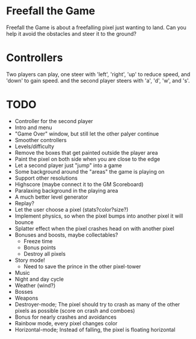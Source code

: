 Freefall the Game
=================

Freefall the Game is about a freefalling pixel just wanting to land. Can you help it avoid the obstacles and steer it to the ground?

Controllers
===========
Two players can play, one steer with 'left', 'right', 'up' to reduce speed, and 'down' to gain speed.  and the second player steers with 'a', 'd', 'w', and 's'.

TODO
====
* Controller for the second player
* Intro and menu
* "Game Over" window, but still let the other palyer continue
* Smoother controllers
* Levels/difficulty
* Remove the boxes that get painted outside the player area
* Paint the pixel on both side when you are close to the edge
* Let a second player just "jump" into a game
* Some background around the "areas" the game is playing on
* Support other resolutions
* Highscore (maybe connect it to the GM Scoreboard)
* Paralaxing background in the playing area
* A much better level generator
* Replay?
* Let the user choose a pixel (stats?color?size?)
* Implement physics, so when the pixel bumps into another pixel it will bounce
* Splatter effect when the pixel crashes head on with another pixel
* Bonuses and boosts, maybe collectables?
  * Freeze time
  * Bonus points
  * Destroy all pixels
* Story mode!
  * Need to save the prince in the other pixel-tower
* Music
* Night and day cycle
* Weather (wind?)
* Bosses
* Weapons
* Destroyer-mode; The pixel should try to crash as many of the other pixels as possible (score on crash and comboes)
* Bonus for nearly crashes and avoidances
* Rainbow mode, every pixel changes color
* Horizontal-mode; Instead of falling, the pixel is floating horizontal